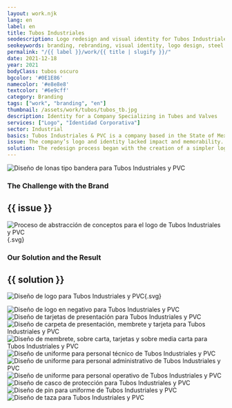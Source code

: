 ```yaml
---
layout: work.njk 
lang: en
label: en
title: Tubos Industriales
seodescription: Logo redesign and visual identity for Tubos Industriales, an industrial company based in Mexico City.
seokeywords: branding, rebranding, visual identity, logo design, steel pipe supplier brand, steel pipes, industrial, manufacturing, graphic design, tubos industriales, marker, mexico
permalink: "/{{ label }}/work/{{ title | slugify }}/"
date: 2021-12-18
year: 2021
bodyClass: tubos oscuro
bgcolor: '#0E1E86'
namecolor: '#e8e8e8'
textcolor: '#6e9cff'
category: Branding
tags: ["work", "branding", "en"]
thumbnail: /assets/work/tubos/tubos_tb.jpg
description: Identity for a Company Specializing in Tubes and Valves
services: ["Logo", "Identidad Corporativa"]
sector: Industrial
basics: Tubos Industriales & PVC is a company based in the State of Mexico, founded in 2005. It specializes in the distribution of tubes, valves, and fittings for the industrial sector. Its clients include industries such as restaurants, hospitality, factories, and agribusiness, among others.
issue: The company’s logo and identity lacked impact and memorability. The previous logo faced issues with legibility, was visually cluttered, and had a disorganized composition with poor hierarchy. Furthermore, there was no consistency in its visual use—sometimes it adhered to the corporate color palette, while other times, inappropriate or low-contrast colors were used.
solution: The redesign process began with the creation of a simpler logo, easy to reproduce across different media and materials without altering its form, color, or composition. It needed to function effectively at very small scales, such as on packaging or stickers, and at larger formats, like billboards or signage for the building facade. The concept is straightforward - a representation of the company’s main product, steel or PVC pipes. This is achieved through the use of two circles—one positive and one negative—arranged to create the shape of a pipe in perspective. Given the length of the company’s name, a two-line format with a condensed, compact typeface was chosen for clarity and balance. The color scheme, inspired by the cold tones of steel, was retained from the original branding to establish a connection between the new identity and the company’s history. The result is a modern, functional, and versatile identity that reflects Tubos Industriales & PVC’s strength and expertise in the industrial sector.
---
```


![Diseño de lonas tipo bandera para Tubos Industriales y PVC](/assets/work/tubos/tubos_banderas.jpg)

<div class="column__2">
    <div class="col__left">
        <h3>The Challenge with the Brand</h3>
    </div>
    <div class="col__right">
        <h2>{{ issue }}</h2>
    </div>
</div>

![Proceso de abstracción de conceptos para el logo de Tubos Industriales y PVC](/assets/work/tubos/tubos_logo_proceso.svg){.svg}

<div class="column__2 work__column__2">
    <div class="col__left">
        <h3>Our Solution and the Result</h3>
    </div>
    <div class="col__right">
        <h2>{{ solution }}</h2>
    </div>
</div>

![Diseño de logo para Tubos Industriales y PVC](/assets/work/tubos/tubos_logo.svg){.svg}

![Diseño de logo en negativo para Tubos Industriales y PVC](/assets/work/tubos/tubos_logo_negativo.jpg)
![Diseño de tarjetas de presentación para Tubos Industriales y PVC](/assets/work/tubos/tubos_tarjetas.jpg)
![Diseño de carpeta de presentación, membrete y tarjeta para Tubos Industriales y PVC](/assets/work/tubos/tubos_membrete_carpeta_tarjetas.jpg)
![Diseño de membrete, sobre carta, tarjetas y sobre media carta para Tubos Industriales y PVC](/assets/work/tubos/tubos_tarjetas_membretes_sobres.jpg)
![Diseño de uniforme para personal técnico de Tubos Industriales y PVC](/assets/work/tubos/tubos_uniforme_tecnico.jpg)
![Diseño de uniforme para personal administrativo de Tubos Industriales y PVC](/assets/work/tubos/tubos_uniformes_blanco.jpg)
![Diseño de uniforme para personal operativo de Tubos Industriales y PVC](/assets/work/tubos/tubos_uniformes_azul.jpg)
![Diseño de casco de protección para Tubos Industriales y PVC](/assets/work/tubos/tubos_casco.jpg)
![Diseño de pin para uniforme de Tubos Industriales y PVC](/assets/work/tubos/tubo_pin.jpg)
![Diseño de taza para Tubos Industriales y PVC](/assets/work/tubos/tubos_taza.jpg)